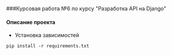 ###Курсовая работа №6 по курсу "Разработка API на Django"

#### Описание проекта
- Установка зависимостей
```shell
pip install -r requirements.txt
```
